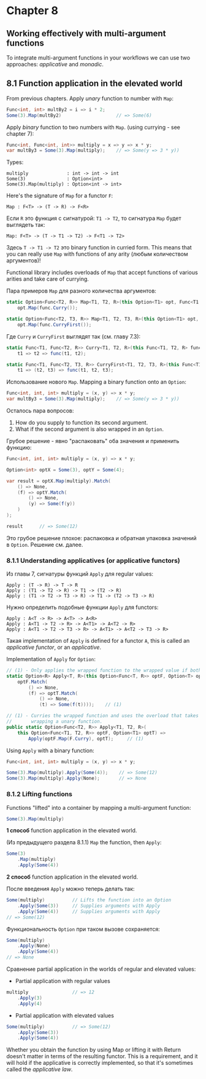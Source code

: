 # Chapter 8

## Working effectively with multi-argument functions

To integrate multi-argument functions in your workflows we can use two approaches:
*applicative* and *monadic*.

## 8.1 Function application in the elevated world

From previous chapters. Apply *unary* function to number with `Map`:

```csharp
Func<int, int> multBy2 = i => i * 2;
Some(3).Map(multBy2)                    // => Some(6)
```

Apply *binary* function to two numbers with `Map`. (using currying - see chapter 7):

```csharp
Func<int, Func<int, int>> multiply = x => y => x * y;
var multBy3 = Some(3).Map(multiply);    // => Some(y => 3 * y))
```

Types:

```text
multiply              : int -> int -> int
Some(3)               : Option<int>
Some(3).Map(multiply) : Option<int -> int>
```

Here's the signature of `Map` for a functor `F`:

```text
Map : F<T> -> (T -> R) -> F<R>
```

Если `R` это функция с сигнатурой: `T1 -> T2`, то сигнатура `Map` будет выглядеть так:

```text
Map: F<T> -> (T -> T1 -> T2) -> F<T1 -> T2>
```

Здесь `T -> T1 -> T2` это binary function in curried form. This means that you can really use
`Map` with functions of any arity (любым количеством аргументов)!

Functional library includes overloads of `Map` that accept functions of various arities
and take care of currying.

Пара примеров `Map` для разного количества аргументов:

```csharp
static Option<Func<T2, R>> Map<T1, T2, R>(this Option<T1> opt, Func<T1, T2, R> func) =>
    opt.Map(func.Curry());

static Option<Func<T2, T3, R>> Map<T1, T2, T3, R>(this Option<T1> opt, Func<T1, T2, T3, R> func) =>
    opt.Map(func.CurryFirst());
```

Где `Curry` и `CurryFirst` выглядят так (см. главу 7.3):

```csharp
static Func<T1, Func<T2, R>> Curry<T1, T2, R>(this Func<T1, T2, R> func) =>
    t1 => t2 => func(t1, t2);

static Func<T1, Func<T2, T3, R>> CurryFirst<T1, T2, T3, R>(this Func<T1, T2, T3, R> func) =>
    t1 => (t2, t3) => func(t1, t2, t3);
```

Использование нового `Map`. Mapping a binary function onto an `Option`:

```csharp
Func<int, int, int> multiply = (x, y) => x * y;
var multBy3 = Some(3).Map(multiply);    // => Some(y => 3 * y))
```

Осталось пара вопросов:

1. How do you supply to function its second argument.
2. What if the second argument is also wrapped in an `Option`.

Грубое решение - явно "распаковать" оба значения и применить функцию:

```csharp
Func<int, int, int> multiply = (x, y) => x * y;

Option<int> optX = Some(3), optY = Some(4);

var result = optX.Map(multiply).Match(
    () => None,
    (f) => optY.Match(
        () => None,
        (y) => Some(f(y))
    )
);

result      // => Some(12)
```

Это грубое решение плохое: распаковка и обратная упаковка значений в `Option`. Решение см. далее.

### 8.1.1 Understanding applicatives (or applicative functors)

Из главы 7, сигнатуры функций `Apply` для regular values:

```text
Apply : (T -> R) -> T -> R
Apply : (T1 -> T2 -> R) -> T1 -> (T2 -> R)
Apply : (T1 -> T2 -> T3 -> R) -> T1 -> (T2 -> T3 -> R)
```

Нужно определить подобные функции `Apply` для functors:

```text
Apply : A<T -> R> -> A<T> -> A<R>
Apply : A<T1 -> T2 -> R> -> A<T1> -> A<T2 -> R>
Apply : A<T1 -> T2 -> T3 -> R> -> A<T1> -> A<T2 -> T3 -> R>
```

Такая implementation of `Apply` is defined for a functor `A`, this is called an
*applicative functor*, or an *applicative*.

Implementation of `Apply` for `Option`:

```csharp
// (1) - Only applies the wrapped function to the wrapped value if both Options are Some.
static Option<R> Apply<T, R>(this Option<Func<T, R>> optF, Option<T> optT) =>
    optF.Match(
        () => None,
        (f) => optT.Match(
            () => None,
            (t) => Some(f(t))));    // (1)

// (1) - Curries the wrapped function and uses the overload that takes an Option
//       wrapping a unary function.
public static Option<Func<T2, R>> Apply<T1, T2, R>(
    this Option<Func<T1, T2, R>> optF, Option<T1> optT) =>
        Apply(optF.Map(F.Curry), optT);     // (1)
```

Using `Apply` with a binary function:

```csharp
Func<int, int, int> multiply = (x, y) => x * y;

Some(3).Map(multiply).Apply(Some(4));    // => Some(12)
Some(3).Map(multiply).Apply(None);       // => None
```

### 8.1.2 Lifting functions

Functions "lifted" into a container by mapping a multi-argument function:

```csharp
Some(3).Map(multiply)
```

**1 способ** function application in the elevated world.

(Из предыдущего раздела 8.1.1) `Map` the function, then `Apply`:

```csharp
Some(3)
    .Map(multiply)
    .Apply(Some(4))
```

**2 способ** function application in the elevated world.

После введения `Apply` можно теперь делать так:

```csharp
Some(multiply)          // Lifts the function into an Option
    .Apply(Some(3))     // Supplies arguments with Apply
    .Apply(Some(4))     // Supplies arguments with Apply
// => Some(12)
```

Функциональность `Option` при таком вызове сохраняется:

```csharp
Some(multiply)
    .Apply(None)
    .Apply(Some(4))
// => None
```

Сравнение partial application in the worlds of regular and elevated values:

* Partial application with regular values

```csharp
multiply                // => 12
    .Apply(3)
    .Apply(4)
```

* Partial application with elevated values

```csharp
Some(multiply)          // => Some(12)
    .Apply(Some(3))
    .Apply(Some(4))
```

Whether you obtain the function by using Map or lifting it with Return doesn't matter
in terms of the resulting functor. This is a requirement, and it will hold if the applicative
is correctly implemented, so that it's sometimes called the *applicative law*.

